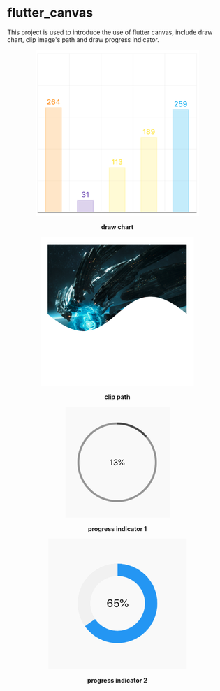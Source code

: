 # flutter_canvas

This project is used to introduce the use of flutter canvas, include draw chart, clip image's path and draw progress indicator.

<p align="center">
  <img src="./git_images/draw_chart.png" />
</p>
<p align="center">
  <b>draw chart</b><br>
</p>

<p align="center">
  <img src="./git_images/clip_path.png" />
</p>
<p align="center">
  <b>clip path</b><br>
</p>

<p align="center">
  <img src="./git_images/progress_indicator_1.png" />
</p>
<p align="center">
  <b>progress indicator 1</b><br>
</p>

<p align="center">
  <img src="./git_images/progress_indicator_2.gif" />
</p>
<p align="center">
  <b>progress indicator 2</b><br>
</p>

